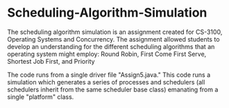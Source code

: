 # Scheduling-Algorithm-Simulation
The scheduling algorithm simulation is an assignment created for CS-3100,
Operating Systems and Concurrency. The assignment allowed students to develop an understanding for the 
different scheduling algorithms that an operating system might employ: 
Round Robin, First Come First Serve, Shortest Job First, and Priority

The code runs from a single driver file "Assign5.java." This code runs a simulation which generates a series
of processes and schedulers (all schedulers inherit from the same scheduler base class) emanating from a single 
"platform" class.

